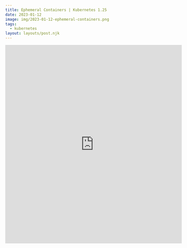 ```yaml
---
title: Ephemeral Containers | Kubernetes 1.25
date: 2023-01-12
image: img/2023-01-12-ephemeral-containers.png
tags:
  - kubernetes
layout: layouts/post.njk
---
```

<iframe width=560 height="630" src="https://komododecks.com/embed/recordings/s1UPS5XlLc49R0lcK8Bw" frameborder="0" webkitallowfullscreen mozallowfullscreen allowfullscreen ></iframe> 